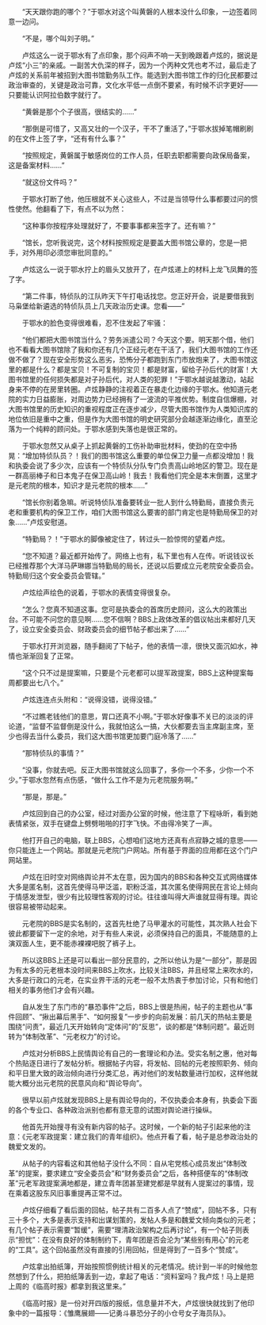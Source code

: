 　　“天天跟你跑的哪个？”于鄂水对这个叫黄磐的人根本没什么印象，一边签着同意一边问。

　　“不是，哪个叫刘子明。”

　　卢炫这么一说于鄂水有了点印象，那个闷声不响一天到晚跟着卢炫的，据说是卢炫“小三”的亲戚。一副苦大仇深的样子，因为一个丙种文凭也考不过，最后走了卢炫的关系前年被招到大图书馆勤务队工作。能选到大图书馆工作的归化民都要过政治审查的，关键是政治可靠，文化水平低一点倒不要紧，有时候不识字更好——只要能认识阿拉伯数字就行了。

　　“黄磐是那个个子很高，很结实的……”

　　“那倒是可惜了，又高又壮的一个汉子，干不了重活了，”于鄂水拔掉笔帽刷刷的在文件上签了字，“还有有什么事？”

　　“按照规定，黄磐属于敏感岗位的工作人员，任职去职都需要向政保局备案，这是备案材料……”

　　“就这份文件吗？”

　　于鄂水打断了他，他压根就不关心这些人，不过是当领导什么事都要过问的惯性使然。他翻看了下，有点不以为然：

　　“这种事你按程序处理就好了，不要事事都来签字了。还有嘛？”

　　“馆长，您听我说完，这个材料按照规定是要盖大图书馆公章的，您是一把手，对外用印必须您审批同意的。”

　　卢炫这么一说于鄂水拧上的眉头又放开了，在卢炫递上的材料上龙飞凤舞的签了字。

　　“第二件事，特侦队的江队昨天下午打电话找您。您正好开会，说是要借我到马枭堡给新遴选的特侦队员上几天政治历史课。您看——”

　　于鄂水的脸色变得很难看，忍不住发起了牢骚：

　　“他们都把大图书馆当什么？劳务派遣公司？今天这个要。明天那个借，他们也不看看大图书馆除了我和你还有几个正经元老在干活了，我们大图书馆的工作还做不做了？现在安全形势这么恶劣，恐怖分子都跑到东门市放炮来了，大图书馆这里的都是什么？都是宝贝！不可复制的宝贝！都是财富，留给子孙后代的财富！大图书馆里的任何损失都是对子孙后代，对人类的犯罪！”于鄂水越说越激动，站起身来不停的在房里转圈。卢炫静静的注视着正在暴走化边缘的于鄂水。他知道元老院的实力日益膨胀，对周边势力已经拥有了一波流的平推优势。制度自信爆棚，对大图书馆里的历史知识的重视程度正在逐步减少，尽管大图书馆作为人类知识库的地位依旧是重中之重，但是作为大图书馆的明史研究部分会越逐渐边缘化，直至沦落为一个纯粹的顾问处。于鄂水感到失落也是很正常的。

　　于鄂水忽然又从桌子上抓起黄磐的工伤补助审批材料，使劲的在空中扬晃：“增加特侦队员？！我们的图书馆这么重要的单位保卫力量一点都没增加！我和执委会说了多少次，应该有一个特侦队分队专门负责高山岭地区的警卫。现在是一群高丽棒子和日本鬼子在保卫高山岭！我去！我看他们完全是本末倒置，这里才是元老院的根本，知识才是元老院的根本……”

　　“馆长你别着急嘛。听说特侦队准备要转业一批人到什么特勤局，直接负责元老和重要机构的保卫工作，咱们大图书馆这么要害的部门肯定也是特勤局保卫的对象……”卢炫安慰道。

　　“特勤局？！”于鄂水的脚像被定住了，转过头一脸惊愕的望着卢炫。

　　“您不知道？最近都开始传了。网络上也有，私下里也有人在传。听说钱议长已经推荐那个大洋马萨琳娜当特勤局的局长，还说以后要成立元老院安全委员会。特勤局归这个安全委员会管辖。”

　　卢炫绘声绘色的说着，于鄂水的表情变得很复杂。

　　“怎么？您真不知道这事。您可是执委会的首席历史顾问，这么大的政策出台。不可能不问您的意见啊……您不信啊？BBS上政体改革的倡议帖出来都好几天了，设立安全委员会、财政委员会的细节帖子都出来了……”

　　于鄂水打开浏览器，随手翻阅了下帖子，他的表情一凛，很快又面沉如水，神情也渐渐回复了正常。

　　“这个只不过是提案嘛，只要是个元老都可以提军政提案，BBS上这种提案每周都要出七八个。”

　　卢炫连连点头附和：“说得没错，说得没错。”

　　“不过瞧老钱他们的意思，胃口还真不小啊。”于鄂水好像事不关已的淡淡的评论道，“监督不监督倒是没什么，我就怕这么一搞，大伙都要去当主席副主席，至少也得去当什么委员，我们这大图书馆更加要门庭冷落了……”

　　“那特侦队的事情？”

　　“没事，你就去吧。反正大图书馆就这么回事了，多你一个不多，少你一个不少。”于鄂水忽然有点伤感，“做什么工作不是为元老院服务啊。”

　　“那是，那是。”

　　卢炫回到自己的办公室，经过对面办公室的时候，他注意了下程咏昕，看到她表情紧张，双手在键盘上劈劈啪啪的打字飞快。不由得冷笑了一声。

　　他打开自己的电脑，联上BBS，心想咱们这地方还真有点寂静之城的意思——你只能连上一个网站。那就是元老院门户网站。所有基于界面的应用都在这个门户网站里。

　　卢炫在旧时空对网络舆论并不太在意，因为国内的BBS和各种交互式网络媒体大多是匿名制，这首先使得马甲泛滥，职粉泛滥，其次匿名使得网民在言论上倾向于情感发泄型，很少有比较理性客观的讨论。往往谁叫得大声谁就显得有理。舆论很容易被带动起来。

　　元老院的BBS是实名制的，这首先杜绝了马甲灌水的可能性，其次熟人社会下彼此都要留下一定的余地，对于有些人来说，必须保持自己的面具，不能随意的上演双面人生，更不能赤裸裸吧脱了裤子上。

　　所以这BBS上还是可以看出一部分民意的，之所以他认为是“一部分”，那是因为有太多的元老根本没时间来BBS上吹水，比较关注BBS，并且经常上来吹水的，大多是行政口的元老，在实业界干活的元老一般不太热衷于参加讨论，只有和他们相关的事务他们才会有兴趣。

　　自从发生了东门市的“暴恐事件”之后，BBS上很是热闹，帖子的主题也从“事件回顾”、“揪出幕后黑手”、“如何报复”一步步的向前发展：前几天的热帖主要是围绕“问责”，最近几天开始转向“定体问”的“反思”，谈的都是“体制问题”。最近则转为“体制改革”、“元老权力”的讨论。

　　卢炫对分析BBS上民情舆论有自己的一套理论和办法。受实名制之惠，他对每个热贴逐日进行了发帖分析。根据帖子内容，将发帖、回帖的元老按照职务、倾向和平日里大致的政治倾向进行分类汇总，再对他们的发帖数量进行加权，这样他就能大概分出元老院的民意风向和“舆论导向”。

　　很早以前卢炫就发现BBS上是有舆论导向的，不仅执委会本身有，执委会下面的各个专业口、各种政治派别也都有意无意的试图对舆论进行操纵。

　　他首先开始搜寻有没有新内容的帖子。这时候，一个新的帖子引起来他的注意：《元老军政提案：建立我们的青年组织》。他点开看了看，帖子是总参政治处的魏爱文发的。

　　从帖子的内容看这和其他帖子没什么不同：自从宅党核心成员发出“体制改革”的提案，要求建立“安全委员会”和“财务委员会”之后，各种搭便车的“体制改革”元老军政提案满地都是，建立青年团甚至建党都是早就有人提案过的事情，现在乘着这股东风旧事重提再正常不过。

　　卢炫仔细看了看后面的回帖，帖子共有二百多人点了“赞成”，回帖不多，只有三十多个，大多是表示支持和出谋划策的，发帖人多是和魏爱文倾向类似的元老；有几个帖子表示需要“暂缓”，需要“理清政治架构之后再讨论”，有一个帖子则表示“担忧”：在没有良好的体制制约下，青年团是否会沦为“某些别有用心”的元老的“工具”。这个回帖虽然没有直接的引用回帖，但是得到了一百多个“赞成”。

　　卢炫拿出拍纸簿，开始按照惯例统计相关的元老情况。统计到一半的时候他忽然想到了什么，把拍纸簿丢到一边，拿起了电话：“资料室吗？我卢炫！马上是把上周的《临高时报》都拿到我这里来。”

　　《临高时报》是一份对开四版的报纸，信息量并不大，卢炫很快就找到了他印象中的一篇报导：《雏鹰展翅——记勇斗暴恐分子的小仓号女子海员队》。

